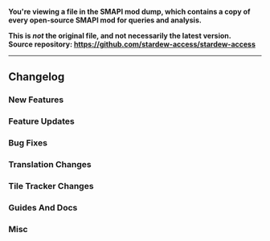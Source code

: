 **You're viewing a file in the SMAPI mod dump, which contains a copy of every open-source SMAPI mod
for queries and analysis.**

**This is _not_ the original file, and not necessarily the latest version.**  
**Source repository: https://github.com/stardew-access/stardew-access**

----

[//]: # (A few things to note:)
[//]: # (1. The changelogs will be automatically added to `docs/changelogs/latest.md` by the fast-forward workflow)
[//]: # (2. You can write an overview or anything that you don't want to be included as changelog before the 'Changelog' heading)
[//]: # (3. Do not change the heading names and/or the heading levels)
[//]: # (4. Remove the unwanted changelog sections)

## Changelog

### New Features


### Feature Updates


### Bug Fixes


### Translation Changes


### Tile Tracker Changes


### Guides And Docs


### Misc


